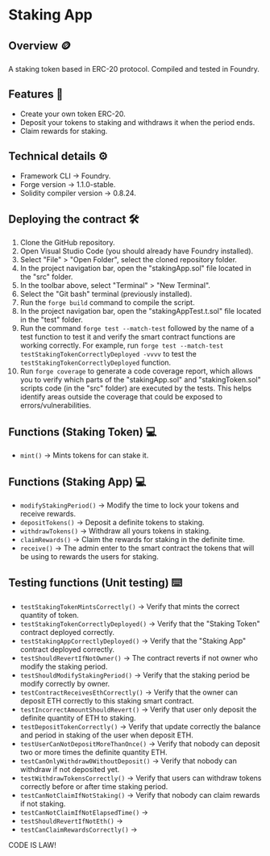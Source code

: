 # Staking App
## Overview 🪙
A staking token based in ERC-20 protocol. Compiled and tested in Foundry.
## Features 📃
* Create your own token ERC-20.
* Deposit your tokens to staking and withdraws it when the period ends.
* Claim rewards for staking.
## Technical details ⚙️
* Framework CLI -> Foundry.
* Forge version -> 1.1.0-stable.
* Solidity compiler version -> 0.8.24.
## Deploying the contract 🛠️
1. Clone the GitHub repository.
2. Open Visual Studio Code (you should already have Foundry installed).
3. Select "File" > "Open Folder", select the cloned repository folder.
4. In the project navigation bar, open the "stakingApp.sol" file located in the "src" folder.
5. In the toolbar above, select "Terminal" > "New Terminal".
6. Select the "Git bash" terminal (previously installed).
7. Run the `forge build` command to compile the script.
8. In the project navigation bar, open the "stakingAppTest.t.sol" file located in the "test" folder.
9. Run the command `forge test --match-test` followed by the name of a test function to test it and verify the smart contract functions are working correctly. For example, run `forge test --match-test testStakingTokenCorrectlyDeployed -vvvv` to test the `testStakingTokenCorrectlyDeployed` function.
10. Run `forge coverage` to generate a code coverage report, which allows you to verify which parts of the "stakingApp.sol" and "stakingToken.sol" scripts code (in the "src" folder) are executed by the tests. This helps identify areas outside the coverage that could be exposed to errors/vulnerabilities.
## Functions (Staking Token) 💻
* `mint()` -> Mints tokens for can stake it.
## Functions (Staking App) 💻
* `modifyStakingPeriod()` -> Modify the time to lock your tokens and receive rewards.
* `depositTokens()` -> Deposit a definite tokens to staking.
* `withdrawTokens()` -> Withdraw all yours tokens in staking.
* `claimRewards()` -> Claim the rewards for staking in the definite time.
* `receive()` -> The admin enter to the smart contract the tokens that will be using to rewards the users for staking.
## Testing functions (Unit testing) ⌨️
* `testStakingTokenMintsCorrectly()` ->  Verify that mints the correct quantity of token.
* `testStakingTokenCorrectlyDeployed()` -> Verify that the "Staking Token" contract deployed correctly.
* `testStakingAppCorrectlyDeployed()` -> Verify that the "Staking App" contract deployed correctly.
* `testShouldRevertIfNotOwner()` -> The contract reverts if not owner who modify the staking period.
* `testShouldModifyStakingPeriod()` -> Verify that the staking period be modify correctly by owner.
* `testContractReceivesEthCorrectly()` -> Verify that the owner can deposit ETH correctly to this staking smart contract.
* `testIncorrectAmountShouldRevert()` -> Verify that user only deposit the definite quantity of ETH to staking.
* `testDepositTokenCorrectly()` -> Verify that update correctly the balance and period in staking of the user when deposit ETH.
* `testUserCanNotDepositMoreThanOnce()` -> Verify that nobody can deposit two or more times the definite quantity ETH.
* `testCanOnlyWithdraw0WithoutDeposit()` -> Verify that nobody can withdraw if not deposited yet.
* `testWithdrawTokensCorrectly()` -> Verify that users can withdraw tokens correctly before or after time staking period.
* `testCanNotClaimIfNotStaking()` -> Verify that nobody can claim rewards if not staking.
* `testCanNotClaimIfNotElapsedTime()` -> 
* `testShouldRevertIfNotEth()` ->
* `testCanClaimRewardsCorrectly()` ->

CODE IS LAW!

